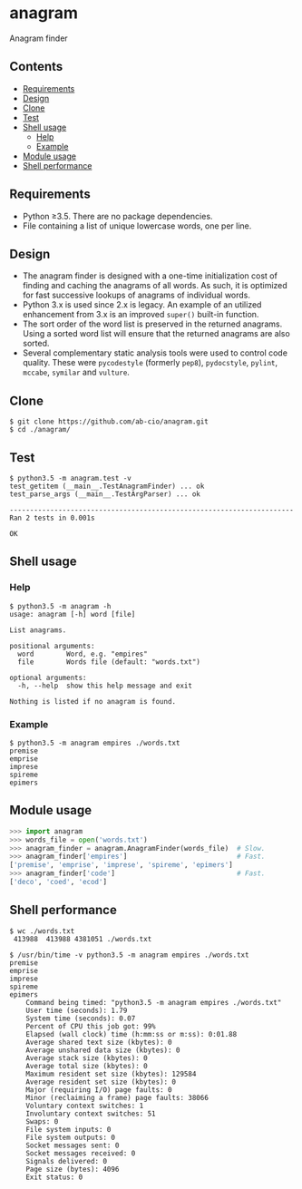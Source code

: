 # anagram
Anagram finder

## Contents
- [Requirements](#requirements)
- [Design](#design)
- [Clone](#clone)
- [Test](#test)
- [Shell usage](#shell-usage)
    - [Help](#help)
    - [Example](#example)
- [Module usage](#module-usage)
- [Shell performance](#shell-performance)

## Requirements
* Python ≥3.5. There are no package dependencies.
* File containing a list of unique lowercase words, one per line.

## Design
* The anagram finder is designed with a one-time initialization cost of finding
  and caching the anagrams of all words.  As such, it is optimized for fast
  successive lookups of anagrams of individual words.
* Python 3.x is used since 2.x is legacy. An example of an utilized enhancement
  from 3.x is an improved `super()` built-in function.
* The sort order of the word list is preserved in the returned anagrams. Using
  a sorted word list will ensure that the returned anagrams are also sorted.
* Several complementary static analysis tools were used to control code
  quality. These were `pycodestyle` (formerly `pep8`), `pydocstyle`, `pylint`,
  `mccabe`, `symilar` and `vulture`.

## Clone
```
$ git clone https://github.com/ab-cio/anagram.git
$ cd ./anagram/
```

## Test
```
$ python3.5 -m anagram.test -v
test_getitem (__main__.TestAnagramFinder) ... ok
test_parse_args (__main__.TestArgParser) ... ok

----------------------------------------------------------------------
Ran 2 tests in 0.001s

OK
```

## Shell usage

### Help
```
$ python3.5 -m anagram -h
usage: anagram [-h] word [file]

List anagrams.

positional arguments:
  word        Word, e.g. "empires"
  file        Words file (default: "words.txt")

optional arguments:
  -h, --help  show this help message and exit

Nothing is listed if no anagram is found.
```
	
### Example
```
$ python3.5 -m anagram empires ./words.txt
premise
emprise
imprese
spireme
epimers
```

## Module usage
```python
>>> import anagram
>>> words_file = open('words.txt')
>>> anagram_finder = anagram.AnagramFinder(words_file)  # Slow.
>>> anagram_finder['empires']                           # Fast.
['premise', 'emprise', 'imprese', 'spireme', 'epimers']
>>> anagram_finder['code']                              # Fast.
['deco', 'coed', 'ecod']
```

## Shell performance
```
$ wc ./words.txt 
 413988  413988 4381051 ./words.txt

$ /usr/bin/time -v python3.5 -m anagram empires ./words.txt
premise
emprise
imprese
spireme
epimers
	Command being timed: "python3.5 -m anagram empires ./words.txt"
	User time (seconds): 1.79
	System time (seconds): 0.07
	Percent of CPU this job got: 99%
	Elapsed (wall clock) time (h:mm:ss or m:ss): 0:01.88
	Average shared text size (kbytes): 0
	Average unshared data size (kbytes): 0
	Average stack size (kbytes): 0
	Average total size (kbytes): 0
	Maximum resident set size (kbytes): 129584
	Average resident set size (kbytes): 0
	Major (requiring I/O) page faults: 0
	Minor (reclaiming a frame) page faults: 38066
	Voluntary context switches: 1
	Involuntary context switches: 51
	Swaps: 0
	File system inputs: 0
	File system outputs: 0
	Socket messages sent: 0
	Socket messages received: 0
	Signals delivered: 0
	Page size (bytes): 4096
	Exit status: 0
```
